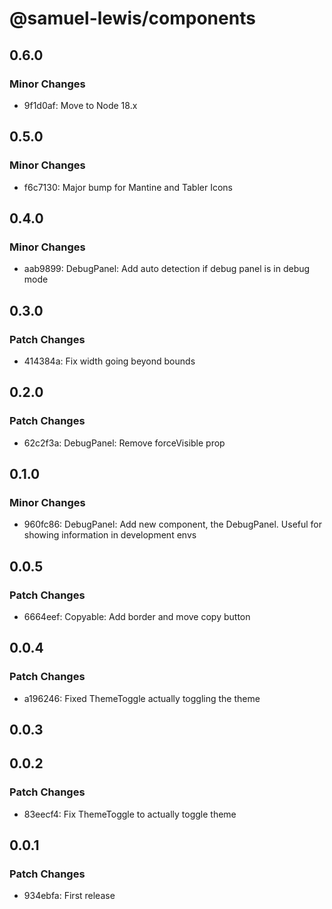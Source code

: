# @samuel-lewis/components

## 0.6.0

### Minor Changes

- 9f1d0af: Move to Node 18.x

## 0.5.0

### Minor Changes

- f6c7130: Major bump for Mantine and Tabler Icons

## 0.4.0

### Minor Changes

- aab9899: DebugPanel: Add auto detection if debug panel is in debug mode

## 0.3.0

### Patch Changes

- 414384a: Fix width going beyond bounds

## 0.2.0

### Patch Changes

- 62c2f3a: DebugPanel: Remove forceVisible prop

## 0.1.0

### Minor Changes

- 960fc86: DebugPanel: Add new component, the DebugPanel. Useful for showing information in development envs

## 0.0.5

### Patch Changes

- 6664eef: Copyable: Add border and move copy button

## 0.0.4

### Patch Changes

- a196246: Fixed ThemeToggle actually toggling the theme

## 0.0.3

## 0.0.2

### Patch Changes

- 83eecf4: Fix ThemeToggle to actually toggle theme

## 0.0.1

### Patch Changes

- 934ebfa: First release
